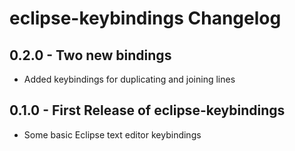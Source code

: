 # eclipse-keybindings Changelog

## 0.2.0 - Two new bindings
* Added keybindings for duplicating and joining lines

## 0.1.0 - First Release of eclipse-keybindings
* Some basic Eclipse text editor keybindings
